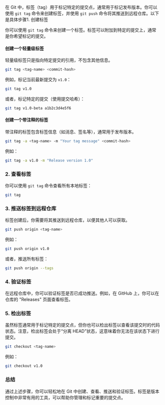在 Git 中，标签（tag）用于标记特定的提交点，通常用于标记发布版本。你可以使用 `git tag` 命令来创建标签，并使用 `git push` 命令将其推送到远程仓库。以下是具体步骤1. 创建标签

你可以使用 `git tag` 命令来创建一个标签。标签可以附加到特定的提交上，通常是你希望标记的提交。

#### 创建一个轻量级标签

轻量级标签只是指向特定提交的引用，不包含其他信息。

```sh
git tag <tag-name> <commit-hash>
```

例如，标记当前最新提交为 `v1.0`：

```sh
git tag v1.0
```

或者，标记特定的提交（使用提交哈希）：

```sh
git tag v1.0-beta a1b2c3d4e5f6
```

#### 创建一个带注释的标签

带注释的标签包含标签信息（如消息、签名等），通常用于发布版本。

```sh
git tag -a <tag-name> -m "Your tag message" <commit-hash>
```

例如：

```sh
git tag -a v1.0 -m "Release version 1.0"
```

### 2. 查看标签

你可以使用 `git tag` 命令查看所有本地标签：

```sh
git tag
```

### 3. 推送标签到远程仓库

标签创建后，你需要将其推送到远程仓库，以便其他人可以获取。

```sh
git push origin <tag-name>
```

例如：

```sh
git push origin v1.0
```

或者，推送所有标签：

```sh
git push origin --tags
```

### 4. 验证标签

在远程仓库中，你可以验证标签是否已成功推送。例如，在 GitHub 上，你可以在仓库的 "Releases" 页面查看标签。

### 5. 检出标签

虽然标签通常用于标记特定的提交点，但你也可以检出标签以查看该提交时的代码状态。注意，检出标签会处于“分离 HEAD”状态，这意味着你无法在该状态下进行提交。

```sh
git checkout <tag-name>
```

例如：

```sh
git checkout v1.0
```

### 总结

通过上述步骤，你可以轻松地在 Git 中创建、查看、推送和验证标签。标签是版本控制中非常有用的工具，可以帮助你管理和标记重要的提交点。
